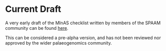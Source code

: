 # Current Draft

A very early draft of the MInAS checklist written by members of the SPAAM community can be found [here](https://docs.google.com/spreadsheets/d/15AoMk3xNTK6XsoLQQ6M3e6wd2ZF8SuaAy87XMey4bvk/edit?usp=sharing).

This can be considered a pre-alpha version, and has not been reviewed nor approved by the wider palaeogenomics community.
